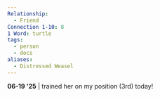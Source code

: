 ```yaml
---
Relationship:
  - Friend
Connection 1-10: 8
1 Word: turtle
tags:
  - person
  - docs
aliases:
  - Distressed Weasel
---
```

**06-19 '25** | trained her on my position (3rd) today!